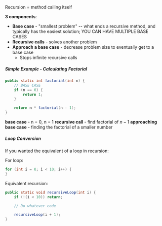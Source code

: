 Recursion = method calling itself

**3 components**:
- **Base case** - "smallest problem" -- what ends a recursive method, and typically has the easiest solution; YOU CAN HAVE MULTIPLE BASE CASES
- **Recursive calls** - solves another problem
- **Approach a base case** - decrease problem size to eventually get to a base case
	- Stops infinite recursive calls

##### Simple Example - Calculating Factorial
```java
public static int factorial(int n) {
	// BASE CASE
	if (n == 0) {
		return 1;
	}

	return n * factorial(n - 1);
} 
```

**base case** - n = 0, n = 1
**recursive call** - find factorial of $n - 1$
**approaching base case** - finding the factorial of a smaller number

##### Loop Conversion
If you wanted the equivalent of a loop in recursion:

For loop:
```java
for (int i = 0; i < 10; i++) {
}
```

Equivalent recursion:
```java
public static void recursiveLoop(int i) {
	if (!(i < 10)) return;

	// Do whatever code

	recursiveLoop(i + 1);
}
```